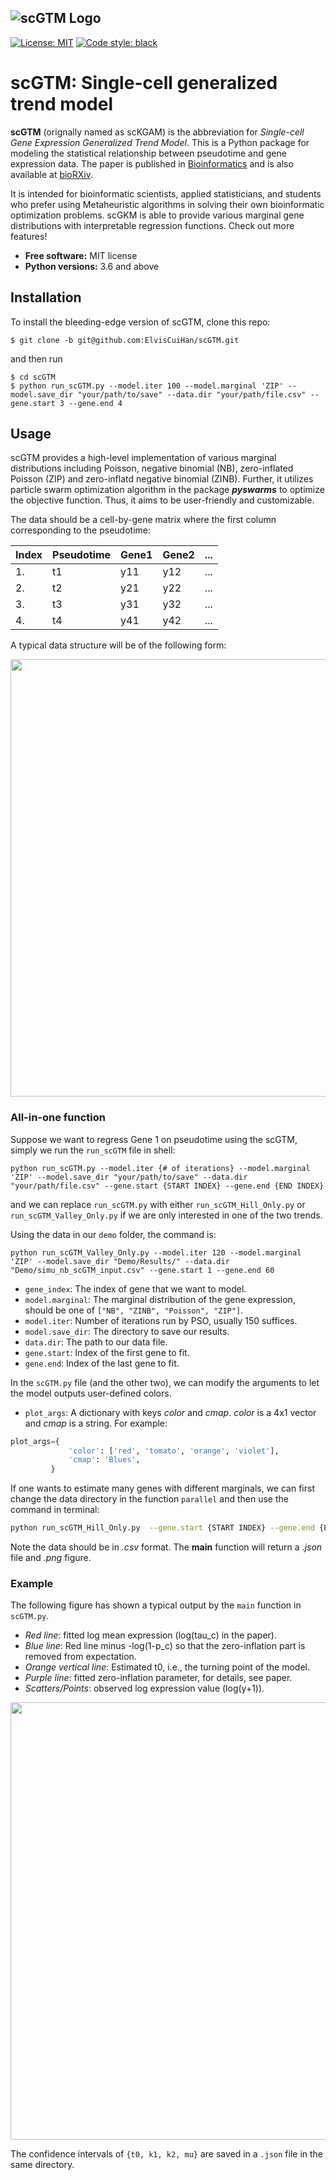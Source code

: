 ![scGTM Logo](https://github.com/ElvisCuiHan/scKGAM/blob/main/Figures/scGTM.png?width="400")
---


[![License: MIT](https://img.shields.io/badge/license-MIT-blue.svg )](https://github.com/ElvisCuiHan/scKGAM/blob/main/LICENSE.md)
[![Code style: black](https://img.shields.io/badge/code%20style-black-000000.svg)](https://github.com/ambv/black)

# scGTM: Single-cell generalized trend model

**scGTM** (orignally named as scKGAM) is the abbreviation for *Single-cell Gene Expression Generalized Trend Model*. This is a Python package for modeling the statistical relationship between pseudotime and gene expression data. The paper is published in [Bioinformatics](https://academic.oup.com/bioinformatics/article/38/16/3927/6618524) and is also available at [bioRXiv](https://www.biorxiv.org/content/10.1101/2021.11.25.470059v1).

It is intended for bioinformatic scientists, applied statisticians, and students who prefer using Metaheuristic algorithms in solving their own bioinformatic optimization problems. scGKM is able to provide various marginal gene distributions with interpretable regression functions. Check out more features!

* **Free software:** MIT license
* **Python versions:** 3.6 and above

## Installation

To install the bleeding-edge version of scGTM, clone this repo:

```shell
$ git clone -b git@github.com:ElvisCuiHan/scGTM.git
```
and then run

```shell
$ cd scGTM
$ python run_scGTM.py --model.iter 100 --model.marginal 'ZIP' --model.save_dir "your/path/to/save" --data.dir "your/path/file.csv" --gene.start 3 --gene.end 4
```

## Usage

scGTM provides a high-level implementation of various marginal distributions including Poisson, negative binomial (NB), zero-inflated Poisson (ZIP) and zero-inflatd negative binomial (ZINB). Further, it utilizes particle swarm optimization algorithm in the package ***pyswarms*** to optimize the objective function. Thus, it aims to be user-friendly and customizable.

The data should be a cell-by-gene matrix where the first column corresponding to the pseudotime:

| Index | Pseudotime | Gene1 | Gene2 | ... |
|-------|------------|-------|-------|-----|
| 1.    | t1         | y11   | y12   | ... |
| 2.    | t2         | y21   | y22   | ... |
| 3.    | t3         | y31   | y32   | ... |
| 4.    | t4         | y41   | y42   | ... |

A typical data structure will be of the following form:

<img src="https://github.com/ElvisCuiHan/scKGAM/blob/main/Figures/data.png" width="700" />

### All-in-one function

Suppose we want to regress Gene 1 on pseudotime using the scGTM, simply we run the `run_scGTM` file in shell:

```shell
python run_scGTM.py --model.iter {# of iterations} --model.marginal 'ZIP' --model.save_dir "your/path/to/save" --data.dir "your/path/file.csv" --gene.start {START INDEX} --gene.end {END INDEX} 
```

and we can replace `run_scGTM.py` with either `run_scGTM_Hill_Only.py` or `run_scGTM_Valley_Only.py` if we are only interested in one of the two trends.

Using the data in our `demo` folder, the command is:

```shell
python run_scGTM_Valley_Only.py --model.iter 120 --model.marginal 'ZIP' --model.save_dir "Demo/Results/" --data.dir "Demo/simu_nb_scGTM_input.csv" --gene.start 1 --gene.end 60
```

- `gene_index`: The index of gene that we want to model.
- `model.marginal`: The marginal distribution of the gene expression, should be one of `["NB", "ZINB", "Poisson", "ZIP"]`.
- `model.iter`: Number of iterations run by PSO, usually 150 suffices.
- `model.save_dir`: The directory to save our results.
- `data.dir`: The path to our data file.
- `gene.start`: Index of the first gene to fit.
- `gene.end`: Index of the last gene to fit.

In the `scGTM.py` file (and the other two), we can modify the arguments to let the model outputs user-defined colors.

- `plot_args`: A dictionary with keys *color* and *cmap*. *color* is a 4x1 vector and *cmap* is a string. For example:
```python
plot_args={
             'color': ['red', 'tomato', 'orange', 'violet'],
             'cmap': 'Blues',
         }
```

If one wants to estimate many genes with different marginals, we can first change the data directory in the function `parallel` and then use the command in terminal:

```bash
python run_scGTM_Hill_Only.py  --gene.start {START INDEX} --gene.end {END INDEX} --model.marginal "NB" --model.save_dir "YourTargetPath" --model.iter 150
```

Note the data should be in *.csv* format. The **main** function will return a *.json* file and *.png* figure. 

### Example

The following figure has shown a typical output by the `main` function in `scGTM.py`.

- *Red line*: fitted log mean expression (log(tau_c) in the paper). 
- *Blue line*: Red line minus -log(1-p_c) so that the zero-inflation part is removed from expectation.
- *Orange vertical line*: Estimated t0, i.e., the turning point of the model.
- *Purple line*: fitted zero-inflation parameter, for details, see paper.
- *Scatters/Points*: observed log expression value (log(y+1)).


<img src="https://github.com/ElvisCuiHan/scKGAM/blob/main/Figures/100ZIP.png" width="700" />

The confidence intervals of `{t0, k1, k2, mu}` are saved in a `.json` file in the same directory.
